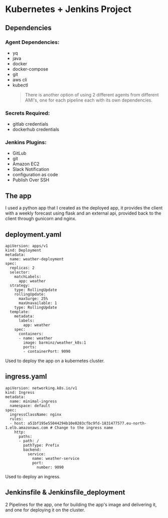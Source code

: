 # Kubernetes + Jenkins Project
## Dependencies
### Agent Dependencies:
* yq
* java
* docker
* docker-compose
* git
* aws cli
* kubectl
    > There is another option of using 2 different agents from different AMI's, one for each pipeline each with its own dependencies.
### Secrets Required:
* gitlab credentials
* dockerhub credentials

### Jenkins Plugins:
* GitLub
* git
* Amazon EC2
* Slack Notification
* configuration as code
* Publish Over SSH

## The app
I used a python app that I created as the deployed app, it provides the client with a weekly forecast using flask and an external api, provided back to the client through gunicorn and nginx.

## deployment.yaml
```
apiVersion: apps/v1
kind: Deployment
metadata:
  name: weather-deployment
spec:
  replicas: 2
  selector:
    matchLabels:
      app: weather
  strategy:
    type: RollingUpdate
    rollingUpdate:
      maxSurge: 25%
      maxUnavailable: 1
    type: RollingUpdate
  template:
    metadata:
      labels:
        app: weather
    spec:
      containers:
      - name: weather
        image: barminz/weather_k8s:1
        ports:
        - containerPort: 9090
```
Used to deploy the app on a kubernetes cluster.

## ingress.yaml
```
apiVersion: networking.k8s.io/v1
kind: Ingress
metadata:
  name: minimal-ingress
  namespace: default
spec:
  ingressClassName: nginx
  rules:
  - host: a51bf195e55044294b10e0203cfbc9fd-1831477577.eu-north-1.elb.amazonaws.com # Change to the ingress name
    http:
      paths:
      - path: /
        pathType: Prefix
        backend:
          service:
            name: weather-service
            port:
              number: 9090
```
Used to deploy an ingress.

## Jenkinsfile & Jenkinsfile_deployment
2 Pipelines for the app, one for building the app's image and delivering it, and one for deploying it on the cluster.
